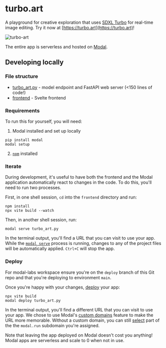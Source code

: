 # turbo.art

A playground for creative exploration that uses [SDXL Turbo](https://huggingface.co/stabilityai/sdxl-turbo) for real-time image editing. Try it now at [https://turbo.art](https://turbo.art)!

![turbo-art](https://github.com/modal-labs/turbo-art/assets/5786378/bb185f24-9946-4c26-a7ca-7c8732ea77f0)

The entire app is serverless and hosted on [Modal](https://modal.com/).

## Developing locally

### File structure

- [turbo_art.py](./turbo_art.py) - model endpoint and FastAPI web server (<150 lines of code!)
- [frontend](./frontend) - Svelte frontend

### Requirements

To run this for yourself, you will need:

1. Modal installed and set up locally

```shell
pip install modal
modal setup
```

2. [`npm`](https://docs.npmjs.com/downloading-and-installing-node-js-and-npm) installed

### Iterate

During development, it's useful to have both the frontend and the Modal application automatically react to changes in the code. To do this, you'll need to run two processes.

First, in one shell session, `cd` into the `frontend` directory and run:

```shell
npm install
npx vite build --watch
```

Then, in another shell session, run:

```shell
modal serve turbo_art.py
```

In the terminal output, you'll find a URL that you can visit to use your app. While the [`modal serve`](<(https://modal.com/docs/guide/webhooks#developing-with-modal-serve)>) process is running, changes to any of the project files will be automatically applied. `Ctrl+C` will stop the app.

### Deploy

For modal-labs workspace ensure you're on the `deploy` branch of this Git repo and that you're deploying to environment `main`.

Once you're happy with your changes, [deploy](https://modal.com/docs/guide/managing-deployments#creating-deployments) your app:

```shell
npx vite build
modal deploy turbo_art.py
```

In the terminal output, you'll find a different URL that you can visit to use your app. We chose to use Modal's [custom domains](https://modal.com/docs/guide/webhooks#custom-domains) feature to make the URL more memorable. Without a custom domain, you can still [select](https://modal.com/docs/guide/webhook-urls#user-specified-urls) part of the the `modal.run` subdomain you're assigned.

Note that leaving the app deployed on Modal doesn't cost you anything! Modal apps are serverless and scale to 0 when not in use.
